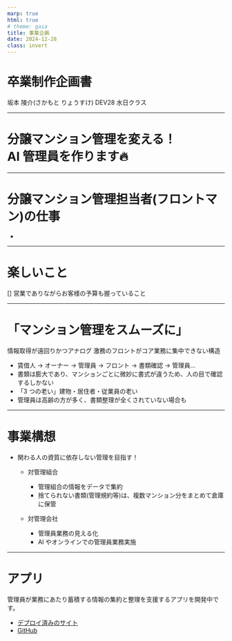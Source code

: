 ```yaml
---
marp: true
html: true
# theme: gaia
title: 事業企画
date: 2024-12-28
class: invert
---
```


# 卒業制作企画書

坂本 陵介(さかもと りょうすけ)
DEV28 水日クラス

---

# 分譲マンション管理を変える！<br>AI 管理員を作ります🔥

---

# 分譲マンション管理担当者(フロントマン)の仕事
- 

---

# 楽しいこと

[] 営業でありながらお客様の予算も握っていること

---

# 「マンション管理をスムーズに」

情報取得が遠回りかつアナログ
激務のフロントがコア業務に集中できない構造

- 賃借人 → オーナー → 管理員 → フロント → 書類確認 → 管理員…
- 書類は膨大であり、マンションごとに微妙に書式が違うため、人の目で確認するしかない
- 「3 つの老い」建物・居住者・従業員の老い
- 管理員は高齢の方が多く、書類整理が全くされていない場合も

---

# 事業構想

- 関わる人の資質に依存しない管理を目指す！

  - 対管理組合

    - 管理組合の情報をデータで集約
    - 捨てられない書類(管理規約等)は、複数マンション分をまとめて倉庫に保管

  - 対管理会社
    - 管理員業務の見える化
    - AI やオンラインでの管理員業務実施

---

# アプリ

管理員が業務にあたり蓄積する情報の集約と整理を支援するアプリを開発中です。

<!-- ![bg right:30% height:100%](https://indigodingo.sakura.ne.jp/apiKadai/img/fig1.png) -->

- [デプロイ済みのサイト](https://indigodingo.sakura.ne.jp/apiKadai/)
- [GitHub](https://github.com/rictusempra52/APIkadai)
